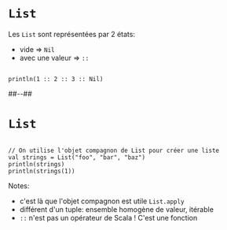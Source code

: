 <!-- .slide: class="sfeir-bg-white-1 with-code-dark big-code" -->

# `List`

Les `List` sont représentées par 2 états:

* vide            => `Nil`
* avec une valeur => `::`

<div data-scalafiddle data-layout="h50"><pre><code data-trim data-noescape class="scala">
println(1 :: 2 :: 3 :: Nil)
</code></pre></div>

##--##
<!-- .slide: class="sfeir-bg-white-1 with-code-dark big-code" -->
# `List`

<div data-scalafiddle data-layout="h50"><pre><code data-trim data-noescape class="scala">
// On utilise l'objet compagnon de List pour créer une liste
val strings = List("foo", "bar", "baz")
println(strings)
println(strings(1))
</code></pre></div>

Notes:

- c'est là que l'objet compagnon est utile `List.apply`
- différent d'un tuple: ensemble homogène de valeur, itérable
- `::` n'est pas un opérateur de Scala ! C'est une fonction